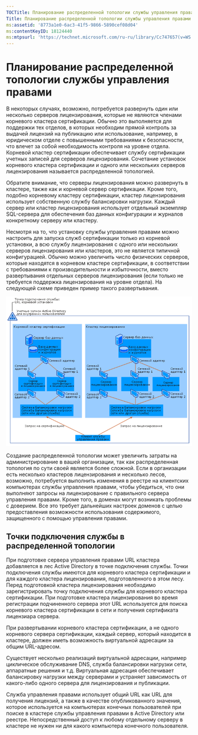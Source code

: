 ```yaml
---
TOCTitle: Планирование распределенной топологии службы управления правами
Title: Планирование распределенной топологии службы управления правами
ms:assetid: '8773a1e0-6ac3-41f5-9866-5890cef08d04'
ms:contentKeyID: 18124440
ms:mtpsurl: 'https://technet.microsoft.com/ru-ru/library/Cc747657(v=WS.10)'
---
```


Планирование распределенной топологии службы управления правами
===============================================================

В некоторых случаях, возможно, потребуется развернуть один или несколько серверов лицензирования, которые не являются членами корневого кластера сертификации. Обычно это выполняется для поддержки тех отделов, в которых необходим прямой контроль за выдачей лицензий на публикацию или использование, например, в юридическом отделе с повышенными требованиями к безопасности, что влечет за собой необходимость контроля на уровне отдела. Корневой кластер сертификации обеспечивает службу сертификации учетных записей для серверов лицензирования. Сочетание установок корневого кластера сертификации и одного или нескольких серверов лицензирования называется распределенной топологией.

Обратите внимание, что серверы лицензирования можно развернуть в кластере, также как и корневой сервер сертификации. Кроме того, подобно корневому кластеру сертификации, кластер лицензирования использует собственную службу балансировки нагрузки. Каждый сервер или кластер лицензирования использует отдельный экземпляр SQL-сервера для обеспечения баз данных конфигурации и журналов конкретному серверу или кластеру.

Несмотря на то, что установку службы управления правами можно настроить для запуска служб сертификации только из корневой установки, а всю службу лицензирования с одного или нескольких серверов лицензирования или кластеров, это не является типичной конфигурацией. Обычно можно увеличить число физических серверов, которые находятся в корневом кластере сертификации, в соответствии с требованиями к производительности и избыточности, вместо развертывания отдельных серверов лицензирования (если только не требуется поддержка лицензирования на уровне отдела). На следующей схеме приведен пример такого развертывания.

![](images/Cc747657.01fa5a85-5711-41aa-932a-124049d34186(WS.10).gif)

Создание распределенной топологии может увеличить затраты на администрирование в вашей организации, так как распределенная топология по сути своей является более сложной. Если в организации есть несколько кластеров лицензирования и несколько лесов, возможно, потребуется выполнить изменения в реестре на клиентских компьютерах службы управления правами, чтобы убедиться, что они выполняют запросы на лицензирование с правильного сервера управления правами. Кроме того, в доменах могут возникать проблемы с доверием. Все это требует дальнейших настроек доменов с целью предоставления возможности использования содержимого, защищенного с помощью управления правами.

Точки подключения службы в распределенной топологии
---------------------------------------------------

При подготовке сервера управления правами URL кластера добавляется в лес Active Directory в точке подключения службы. Точки подключения службы имеются для корневого кластера сертификации и для каждого кластера лицензирования, подготовленного в этом лесу. Перед подготовкой кластера лицензирования необходимо зарегистрировать точку подключения службы для корневого кластера сертификации. При подготовке кластера лицензирования во время регистрации подчиненного сервера этот URL используется для поиска корневого кластера сертификации в сети и получения сертификата лицензиара сервера.

При развертывании корневого кластера сертификации, а не одного корневого сервера сертификации, каждый сервер, который находится в кластере, должен иметь возможность виртуальной адресации за общим URL-адресом.

Существует несколько реализаций виртуальной адресации, например циклическое обслуживание DNS, служба балансировки нагрузки сети, аппаратные решения и т.д. Виртуальная адресация обеспечивает балансировку нагрузки между серверами и устраняет зависимость от какого-либо одного сервера для лицензирования и публикации.

Служба управления правами использует общий URL как URL для получения лицензий, а также в качестве опубликованного значения, которое используется на компьютерах конечных пользователей при поиске в кластере службы управления правами в Active Directory или реестре. Непосредственный доступ к любому отдельному серверу в кластере не нужен ни для какого компьютера конечного пользователя.
